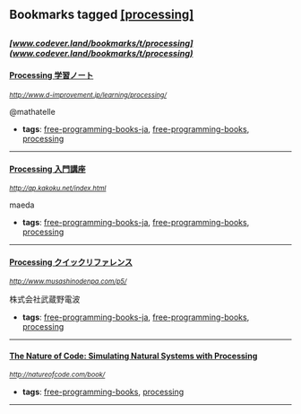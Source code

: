 ## Bookmarks tagged [[processing]](https://www.codever.land/search?q=[processing])

_<sup><sup>[www.codever.land/bookmarks/t/processing](www.codever.land/bookmarks/t/processing)</sup></sup>_
---
#### [Processing 学習ノート](http://www.d-improvement.jp/learning/processing/)
_<sup>http://www.d-improvement.jp/learning/processing/</sup>_

@mathatelle
* **tags**: [free-programming-books-ja](../tagged/free-programming-books-ja.md), [free-programming-books](../tagged/free-programming-books.md), [processing](../tagged/processing.md)
---
#### [Processing 入門講座](http://ap.kakoku.net/index.html)
_<sup>http://ap.kakoku.net/index.html</sup>_

maeda
* **tags**: [free-programming-books-ja](../tagged/free-programming-books-ja.md), [free-programming-books](../tagged/free-programming-books.md), [processing](../tagged/processing.md)
---
#### [Processing クイックリファレンス](http://www.musashinodenpa.com/p5/)
_<sup>http://www.musashinodenpa.com/p5/</sup>_

株式会社武蔵野電波
* **tags**: [free-programming-books-ja](../tagged/free-programming-books-ja.md), [free-programming-books](../tagged/free-programming-books.md), [processing](../tagged/processing.md)
---
#### [The Nature of Code: Simulating Natural Systems with Processing](http://natureofcode.com/book/)
_<sup>http://natureofcode.com/book/</sup>_

* **tags**: [free-programming-books](../tagged/free-programming-books.md), [processing](../tagged/processing.md)
---
